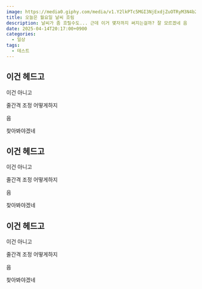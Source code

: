 ```yaml
---
image: https://media0.giphy.com/media/v1.Y2lkPTc5MGI3NjExdjZuOTRyM3N4b2hpZncxNjhhMmI3OWY0N3FieW9qbzd2NWFoMzBhOCZlcD12MV9pbnRlcm5hbF9naWZfYnlfaWQmY3Q9Zw/Bom9WWqrVVOAc5ANVE/giphy.gif
title: 오늘은 월요일 날씨 흐림
description: 날씨가 좀 흐릴수도... 근데 이거 몇자까지 써지는걸까? 잘 모르겠네 음
date: 2025-04-14T20:17:00+0900
categories:
  - 일상
tags:
  - 테스트
---
```

## 이건 헤드고

이건 아니고

줄간격 조정 어떻게하지

음

찾아봐야겠네








## 이건 헤드고

이건 아니고

줄간격 조정 어떻게하지

음

찾아봐야겠네















## 이건 헤드고

이건 아니고

줄간격 조정 어떻게하지

음

찾아봐야겠네
